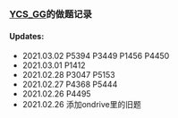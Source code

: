 ### [YCS_GG](https://www.luogu.com.cn/user/46099)的做题记录

#### Updates:

- 2021.03.02 P5394 P3449 P1456 P4450
- 2021.03.01 P1412
- 2021.02.28 P3047 P5153
- 2021.02.27 P4368 P5444
- 2021.02.26 P4495
- 2021.02.26 添加ondrive里的旧题